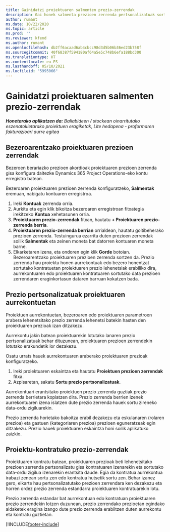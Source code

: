 ```yaml
---
title: Gainidatzi proiektuaren salmenten prezio-zerrendak
description: Gai honek salmenta prezioen zerrenda pertsonalizatuak sortzeari buruzko informazioa eskaintzen du.
author: rumant
ms.date: 10/22/2020
ms.topic: article
ms.prod: ''
ms.reviewer: kfend
ms.author: rumant
ms.openlocfilehash: db2ff6acaad6ab4cbcc98d3d5b06b36ed23b758f
ms.sourcegitcommit: 40f68387f594180af64a5e5c748b6efa188bd300
ms.translationtype: HT
ms.contentlocale: eu-ES
ms.lasthandoff: 05/10/2021
ms.locfileid: "5995066"
---
```

# <a name="override-project-sales-price-lists"></a>Gainidatzi proiektuaren salmenten prezio-zerrendak

_**Honetarako aplikatzen da:** Baliabideen / stockean oinarritutako eszenatokietarako proiektuen eragiketak, Lite hedapena - proformaren fakturazioari aurre egitea_

## <a name="customer-specific-project-price-lists"></a>Bezeroarentzako proiektuaren prezioen zerrendak

Bezeroen berariazko prezioen akordioak proiektuaren prezioen zerrenda gisa konfigura daitezke Dynamics 365 Project Operations-eko kontu erregistro batean.

Bezeroaren proiektuaren prezioen zerrenda konfiguratzeko, **Salmentak** eremuan, nabigatu kontuaren erregistroa.

1. Ireki **Kontuak** zerrenda orria.
2. Aurkitu eta egin klik bikoitza bezeroaren erregistroan fitxategia irekitzeko **Kontua** xehetasunen orria.
3. **Proiektuaren prezio-zerrendak** fitxan, hautatu **+ Proiektuaren prezio-zerrenda berria**.
4. **Proiektuaren prezio-zerrenda berrian** orrialdean, hautatu goitibeherako prezioen zerrenda. Testuingurua ezarrita duten prezioen zerrendak soilik **Salmentak** eta zeinen moneta bat datorren kontuaren moneta barne.
5. Elkarketaren izena, eta ondoren egin klik **Gorde** botoian. Bezeroarentzako proiektuaren prezioen zerrenda sortzen da. Prezio zerrenda hau proiektu honen aurrekontuak edo bezero honentzat sortutako kontratuetan proiektuaren prezio lehenetsiak erabiliko dira, aurrekontuaren edo proiektuaren kontratuaren sortutako data prezioen zerrendaren eraginkortasun dataren barruan kokatzen bada.

## <a name="custom-pricing-on-project-quotes"></a>Prezio pertsonalizatuak proiektuaren aurrekontuetan

Proiektuen aurrekontuetan, bezeroaren edo proiektuaren parametroen arabera lehenetsitako prezio zerrenda lehenetsi batekin hasten den proiektuaren prezioak izan ditzakezu.

Aurrekontu jakin batean proiektuarekin lotutako lanaren prezio pertsonalizatuak behar dituzunean, proiektuaren prezioen zerrendekin lotutako erakundetik lor dezakezu.

Osatu urrats hauek aurrekontuaren araberako proiektuaren prezioak konfiguratzeko.

1. Ireki proiektuaren eskaintza eta hautatu **Proiektuen prezioen zerrendak** fitxa.
2. Azpisaretan, sakatu **Sortu prezio pertsonalizatuak**.

Aurrekontuari erantsitako proiektuen prezio zerrenda guztiak prezio zerrenda berrietara kopiatzen dira. Prezio zerrenda berrien izenek aurrekontuaren izena islatzen dute prezio zerrenda hauek sortu zireneko data-ordu zigiluarekin.

Prezio zerrenda horietako bakoitza erabil dezakezu eta eskulanaren (rolaren prezioa) eta gastuen (kategoriaren prezioa) prezioen eguneratzeak egin ditzakezu. Prezio hauek proiektuaren eskaintza honi soilik aplikatuko zaizkio.

## <a name="price-lists-on-a-project-contract"></a>Proiektu-kontratuko prezio-zerrendak

Proiektuaren kontratu batean, proiektuaren prezioak beti lehenetsitako prezioen zerrenda pertsonalizatu gisa kontratuaren izenarekin eta sortutako data-ordu zigilua izenarekin erantsita daude. Egia da kontratua aurrekontua irabazi zenean sortu zen edo kontratua hutsetik sortu zen. Behar izanez gero, elkarte hau pertsonalizatutako prezioen zerrendara ken dezakezu eta horren ordez prezio zerrenda estandarra proiektuaren kontratuarekin lotu.

Prezio zerrenda estandar bat aurrekontuan edo kontratuan proiektuaren prezio zerrendekin lotzen duzunean, prezio zerrendako prezioetan egindako aldaketek eragina izango dute prezio zerrenda erabiltzen duten aurrekontu eta kontratu guztietan.


[!INCLUDE[footer-include](../includes/footer-banner.md)]